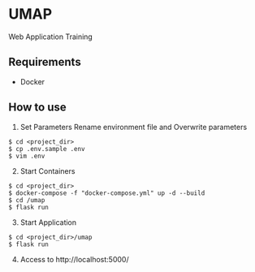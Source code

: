 # UMAP
Web Application Training

## Requirements
* Docker

## How to use

1. Set Parameters
Rename environment file and Overwrite parameters
```bash:
$ cd <project_dir>
$ cp .env.sample .env
$ vim .env
```

2. Start Containers

```bash:
$ cd <project_dir>
$ docker-compose -f "docker-compose.yml" up -d --build
$ cd /umap
$ flask run
```

3. Start Application
```bash:
$ cd <project_dir>/umap
$ flask run
```

4. Access to http://localhost:5000/
